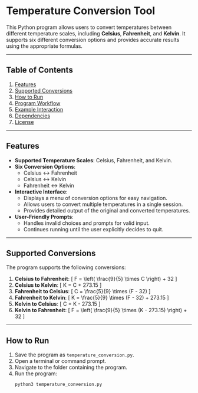 # Temperature Conversion Tool

This Python program allows users to convert temperatures between different temperature scales, including **Celsius**, **Fahrenheit**, and **Kelvin**. It supports six different conversion options and provides accurate results using the appropriate formulas.

---

## **Table of Contents**
1. [Features](#features)
2. [Supported Conversions](#supported-conversions)
3. [How to Run](#how-to-run)
4. [Program Workflow](#program-workflow)
5. [Example Interaction](#example-interaction)
6. [Dependencies](#dependencies)
7. [License](#license)

---

## **Features**
- **Supported Temperature Scales**: Celsius, Fahrenheit, and Kelvin.
- **Six Conversion Options**:
  - Celsius ↔ Fahrenheit
  - Celsius ↔ Kelvin
  - Fahrenheit ↔ Kelvin
- **Interactive Interface**:
  - Displays a menu of conversion options for easy navigation.
  - Allows users to convert multiple temperatures in a single session.
  - Provides detailed output of the original and converted temperatures.
- **User-Friendly Prompts**:
  - Handles invalid choices and prompts for valid input.
  - Continues running until the user explicitly decides to quit.

---

## **Supported Conversions**
The program supports the following conversions:
1. **Celsius to Fahrenheit**:
   \[
   F = \left( \frac{9}{5} \times C \right) + 32
   \]
2. **Celsius to Kelvin**:
   \[
   K = C + 273.15
   \]
3. **Fahrenheit to Celsius**:
   \[
   C = \frac{5}{9} \times (F - 32)
   \]
4. **Fahrenheit to Kelvin**:
   \[
   K = \frac{5}{9} \times (F - 32) + 273.15
   \]
5. **Kelvin to Celsius**:
   \[
   C = K - 273.15
   \]
6. **Kelvin to Fahrenheit**:
   \[
   F = \left( \frac{9}{5} \times (K - 273.15) \right) + 32
   \]

---

## **How to Run**
1. Save the program as `temperature_conversion.py`.
2. Open a terminal or command prompt.
3. Navigate to the folder containing the program.
4. Run the program:
   ```bash
   python3 temperature_conversion.py
